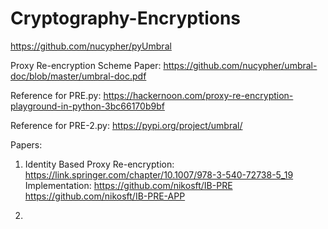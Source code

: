 # Cryptography-Encryptions

https://github.com/nucypher/pyUmbral

Proxy Re-encryption Scheme Paper:
https://github.com/nucypher/umbral-doc/blob/master/umbral-doc.pdf

Reference for PRE.py:
https://hackernoon.com/proxy-re-encryption-playground-in-python-3bc66170b9bf

Reference for PRE-2.py:
https://pypi.org/project/umbral/

Papers:

1) Identity Based Proxy Re-encryption: https://link.springer.com/chapter/10.1007/978-3-540-72738-5_19
   Implementation: https://github.com/nikosft/IB-PRE
                   https://github.com/nikosft/IB-PRE-APP

2)

